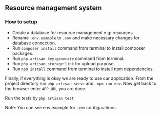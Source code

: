 ## Resource management system

### How to setup
- Create a database for resource management e.g: resources.
- Rename ```.env.example``` to ```.env``` and make necessary changes for database connection.
- Run ```composer install``` command from terminal to install composer packages.
- Run ```php artisan key:generate``` command from terminal.
- Run ```php artisan storage:link``` for upload purpose.
- Run ```npm install``` command from terminal to install npm dependencies.

Finally, if everything is okay we are ready to use our application. From the project directory run ```php artisan serve``` and ``` npm run dev```. Now get back to the browser enter ```APP_URL``` you are done.

Run the tests by ```php artisan test```

Note: You can see env.example for ```.env``` configurations. 
